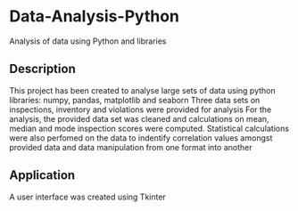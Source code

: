 # Data-Analysis-Python
Analysis of data using Python and libraries

## Description 
This project has been created to analyse large sets of data using python libraries: numpy, pandas, matplotlib and seaborn 
Three data sets on inspections, inventory and violations were provided for analysis
For the analysis, the provided data set was cleaned and calculations on mean, median and mode inspection scores were computed. Statistical calculations were also perfomed on the data to indentify correlation values amongst provided data and data manipulation from one format into another 

## Application 
A user interface was created using Tkinter
